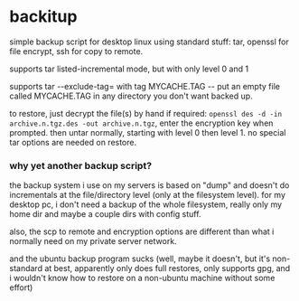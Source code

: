 backitup
========

simple backup script for desktop linux using standard stuff: 
tar, openssl for file encrypt, ssh for copy to remote. 

supports tar listed-incremental mode, but with only level 0 and 1

supports tar --exclude-tag=<tag> with tag MYCACHE.TAG -- put an empty
file called MYCACHE.TAG in any directory you don't want backed up. 

to restore, just decrypt the file(s) by hand if required: `openssl des -d -in archive.n.tgz.des -out archive.n.tgz`,
enter the encryption key when prompted. then untar normally, starting with level 0 then level 1. no
special tar options are needed on restore.

### why yet another backup script?

the backup system i use on my servers is based on "dump" and doesn't do 
incrementals at the file/directory level (only at the filesystem level).
for my desktop pc, i don't need a backup of the whole filesystem,
really only my home dir and maybe a couple dirs with config stuff.

also, the scp to remote and encryption options are different than what 
i normally need on my private server network. 

and the ubuntu backup program sucks (well, maybe it doesn't, but 
it's non-standard at best, apparently only does full restores, only 
supports gpg, and i wouldn't know how to restore on a non-ubuntu 
machine without some effort)
